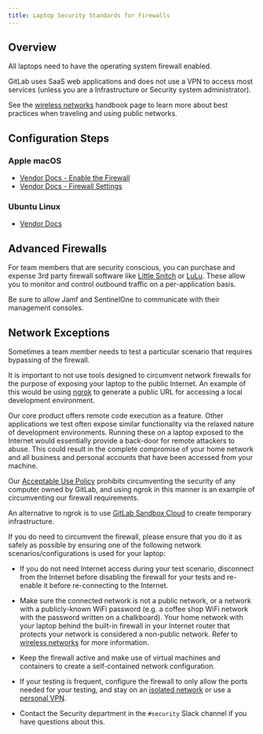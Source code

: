 ```yaml
---
title: Laptop Security Standards for Firewalls
---
```


## Overview

All laptops need to have the operating system firewall enabled.

GitLab uses SaaS web applications and does not use a VPN to access most services (unless you are a Infrastructure or Security system administrator).

See the [wireless networks](/handbook/security/corporate/services/laptops/security/networks) handbook page to learn more about best practices when traveling and using public networks.

## Configuration Steps

### Apple macOS

- [Vendor Docs - Enable the Firewall](https://support.apple.com/guide/mac-help/block-connections-to-your-mac-with-a-firewall-mh34041/mac)
- [Vendor Docs - Firewall Settings](https://support.apple.com/guide/mac-help/change-firewall-settings-on-mac-mh11783/mac)

### Ubuntu Linux

- [Vendor Docs](https://ubuntu.com/server/docs/firewalls)

## Advanced Firewalls

For team members that are security conscious, you can purchase and expense 3rd party firewall software like [Little Snitch](https://www.obdev.at/products/littlesnitch/index.html) or [LuLu](https://objective-see.org/products/lulu.html). These allow you to monitor and control outbound traffic on a per-application basis.

Be sure to allow Jamf and SentinelOne to communicate with their management consoles.

<!-- TODO: Add link to SentinelOne agent troubleshooting offline -->

## Network Exceptions

Sometimes a team member needs to test a particular scenario that requires bypassing of the firewall.

It is important to not use tools designed to circumvent network firewalls for the purpose of exposing your laptop to the public Internet. An example of this would be using [ngrok](https://ngrok.com/) to generate a public URL for accessing a local development environment.

Our core product offers remote code execution as a feature. Other applications we test often expose similar functionality via the relaxed nature of development environments. Running these on a laptop exposed to the Internet would essentially provide a back-door for remote attackers to abuse. This could result in the complete compromise of your home network and all business and personal accounts that have been accessed from your machine.

Our [Acceptable Use Policy](/handbook/people-group/acceptable-use-policy/) prohibits circumventing the security of any computer owned by GitLab, and using ngrok in this manner is an example of circumventing our firewall requirements.

An alternative to ngrok is to use [GitLab Sandbox Cloud](https://handbook.gitlab.com/handbook/infrastructure-standards/realms/sandbox/#how-to-get-started) to create temporary infrastructure.

If you do need to circumvent the firewall, please ensure that you do it as safely as possible by ensuring one of the following network scenarios/configurations is used for your laptop:

- If you do not need Internet access during your test scenario, disconnect from the Internet before disabling the firewall for your tests and re-enable it before re-connecting to the Internet.

- Make sure the connected network is not a public network, or a network with a publicly-known WiFi password (e.g. a coffee shop WiFi network with the password written on a chalkboard). Your home network with your laptop behind the built-in firewall in your Internet router that protects your network is considered a non-public network. Refer to [wireless networks](https://handbook.gitlab.com/handbook/security/network-isolation/) for more information.

- Keep the firewall active and make use of virtual machines and containers to create a self-contained network configuration.

- If your testing is frequent, configure the firewall to only allow the ports needed for your testing, and stay on an [isolated network](https://handbook.gitlab.com/handbook/security/network-isolation/) or use a [personal VPN](/handbook/tools-and-tips/personal-vpn/).

- Contact the Security department in the `#security` Slack channel if you have questions about this.
